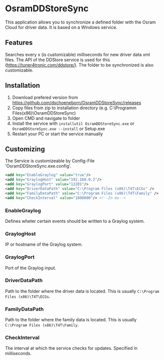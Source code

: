 # OsramDDStoreSync
This application allows you to synchronize a defined folder with the Osram Cloud for driver data. It is based on a Windows service.

## Features
Searches every x (is customizable) milliseconds for new driver data xml files. The API of the DDStore service is used for this (https://tuner4tronic.com/ddstore/). The folder to be synchronized is also customizable.

## Installation
1. Download prefered version from https://github.com/dschoeneborn/OsramDDStoreSync/releases
2. Copy files from zip to installation directory (e.g. C:\Programm Files(x86)\OsramDDStoreSync\)
3. Open CMD and navigate to folder
4. Install the service with `installutil OsramDDStoreSync.exe` or `OsramDDStoreSync.exe --install` or Setup.exe
5. Restart your PC or start the service manually

## Customizing
The Service is customizeable by Config-File 'OsramDDStoreSync.exe.config'.

```xml
<add key="EnableGraylog" value="true"/>
<add key="GraylogHost" value="192.168.0.2"/>
<add key="GraylogPort" value="12201"/>
<add key="DriverDataPath" value="C:\Program Files (x86)\T4T\ECGs" />
<add key="FamilyDataPath" value="C:\Program Files (x86)\T4T\Family" />
<add key="CheckInterval" value="1800000"/> <!--In ms-->
```

### EnableGraylog
Defines wheter certain events should be written to a Graylog system.

### GraylogHost
IP or hostname of the Graylog system.

### GraylogPort
Port of the Graylog input.

### DriverDataPath
Path to the folder where the driver data is located. This is usually `C:\Program Files (x86)\T4T\ECGs`.

### FamilyDataPath
Path to the folder where the family data is located. This is usually `C:\Program Files (x86)\T4T\Family`.

### CheckInterval
The interval at which the service checks for updates. Specified in milliseconds.
